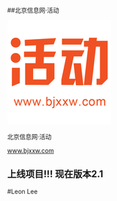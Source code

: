 ##北京信息网·活动

  <img src="https://github.com/lhlleon/BjxxwActive/blob/master/NewBjxxwApp/Assets.xcassets/AppIcon.appiconset/120%403x.png" alt="北京信息网·活动" title="北京信息网·活动">
</p>

北京信息网·活动 

www.bjxxw.com 

## 上线项目!!! 现在版本2.1

#Leon Lee
